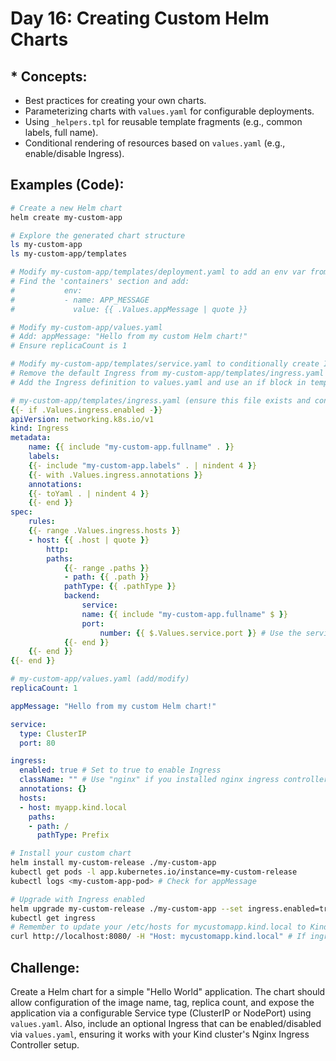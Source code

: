 # **Day 16: Creating Custom Helm Charts**

## * **Concepts:**
* Best practices for creating your own charts.
* Parameterizing charts with `values.yaml` for configurable deployments.
* Using `_helpers.tpl` for reusable template fragments (e.g., common labels, full name).
* Conditional rendering of resources based on `values.yaml` (e.g., enable/disable Ingress).

## **Examples (Code):**
```bash
# Create a new Helm chart
helm create my-custom-app

# Explore the generated chart structure
ls my-custom-app
ls my-custom-app/templates

# Modify my-custom-app/templates/deployment.yaml to add an env var from values
# Find the 'containers' section and add:
#           env:
#           - name: APP_MESSAGE
#             value: {{ .Values.appMessage | quote }}

# Modify my-custom-app/values.yaml
# Add: appMessage: "Hello from my custom Helm chart!"
# Ensure replicaCount is 1

# Modify my-custom-app/templates/service.yaml to conditionally create Ingress
# Remove the default Ingress from my-custom-app/templates/ingress.yaml
# Add the Ingress definition to values.yaml and use an if block in templates
```

```yaml
# my-custom-app/templates/ingress.yaml (ensure this file exists and contains the logic)
{{- if .Values.ingress.enabled -}}
apiVersion: networking.k8s.io/v1
kind: Ingress
metadata:
    name: {{ include "my-custom-app.fullname" . }}
    labels:
    {{- include "my-custom-app.labels" . | nindent 4 }}
    {{- with .Values.ingress.annotations }}
    annotations:
    {{- toYaml . | nindent 4 }}
    {{- end }}
spec:
    rules:
    {{- range .Values.ingress.hosts }}
    - host: {{ .host | quote }}
        http:
        paths:
            {{- range .paths }}
            - path: {{ .path }}
            pathType: {{ .pathType }}
            backend:
                service:
                name: {{ include "my-custom-app.fullname" $ }}
                port:
                    number: {{ $.Values.service.port }} # Use the service port
            {{- end }}
    {{- end }}
{{- end }}
```

```yaml
# my-custom-app/values.yaml (add/modify)
replicaCount: 1

appMessage: "Hello from my custom Helm chart!"

service:
  type: ClusterIP
  port: 80

ingress:
  enabled: true # Set to true to enable Ingress
  className: "" # Use "nginx" if you installed nginx ingress controller
  annotations: {}
  hosts:
  - host: myapp.kind.local
    paths:
    - path: /
      pathType: Prefix
```

```bash
# Install your custom chart
helm install my-custom-release ./my-custom-app
kubectl get pods -l app.kubernetes.io/instance=my-custom-release
kubectl logs <my-custom-app-pod> # Check for appMessage

# Upgrade with Ingress enabled
helm upgrade my-custom-release ./my-custom-app --set ingress.enabled=true --set ingress.hosts[0].host=mycustomapp.kind.local --set ingress.className="nginx"
kubectl get ingress
# Remember to update your /etc/hosts for mycustomapp.kind.local to Kind's control-plane IP and use port 8080 (or your mapped port)
curl http://localhost:8080/ -H "Host: mycustomapp.kind.local" # If ingress is working
```

## **Challenge:** 
Create a Helm chart for a simple "Hello World" application. The chart should allow configuration of the image name, tag, replica count, and expose the application via a configurable Service type (ClusterIP or NodePort) using `values.yaml`. Also, include an optional Ingress that can be enabled/disabled via `values.yaml`, ensuring it works with your Kind cluster's Nginx Ingress Controller setup.

